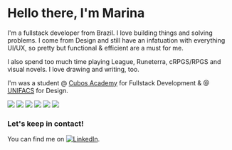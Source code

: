 
# Hello there, I'm Marina 

I'm a fullstack developer from Brazil. I love building things and solving problems. I come from Design and still have an infatuation with everything UI/UX, so pretty but functional & efficient are a must for me.

I also spend too much time playing League, Runeterra, cRPGS/RPGS and visual novels. I love drawing and writing, too.

I'm was a student @ [Cubos Academy](https://cubos.academy) for Fullstack Development & @ [UNIFACS](https://www.unifacs.br/) for Design.

![](https://img.shields.io/badge/code-javascript-brigtgreen)
![](https://img.shields.io/badge/code-nodejs-green)
![](https://img.shields.io/badge/code-reactjs-ff69b4)
![](https://img.shields.io/badge/code-postgress-blue)
![](https://img.shields.io/badge/code-css3-orange)
![](https://img.shields.io/badge/code-html5-red)

### Let's keep in contact!

You can find me on [![LinkedIn][2.2]][2].


[2.2]: https://raw.githubusercontent.com/MartinHeinz/MartinHeinz/master/linkedin-3-16.png (LinkedIn icon without padding)
[2]: https://www.linkedin.com/in/marina-oliveira-178923149//

